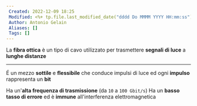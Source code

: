 ```yaml
---
 Created: 2022-12-09 18:25
 Modified: <%+ tp.file.last_modified_date("dddd Do MMMM YYYY HH:mm:ss") %>
 Author: Antonio Gelain
 Aliases: []
 Tags: []
---
```


La **fibra ottica** è un tipo di cavo utilizzato per trasmettere **segnali di luce** a **lunghe distanze**

---

É un mezzo **sottile** e **flessibile** che conduce impulsi di luce ed ogni **impulso** rappresenta un **bit**

Ha un'**alta frequenza di trasmissione** (da `10` a `100 Gbit/s`)
Ha un **basso tasso di errore** ed è **immune** all'interferenza elettromagnetica
